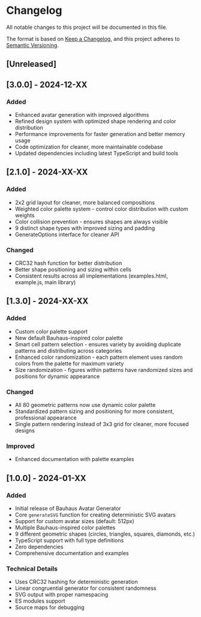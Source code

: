 # Changelog

All notable changes to this project will be documented in this file.

The format is based on [Keep a Changelog](https://keepachangelog.com/en/1.0.0/),
and this project adheres to [Semantic Versioning](https://semver.org/spec/v2.0.0.html).

## [Unreleased]

## [3.0.0] - 2024-12-XX

### Added

- Enhanced avatar generation with improved algorithms
- Refined design system with optimized shape rendering and color distribution
- Performance improvements for faster generation and better memory usage
- Code optimization for cleaner, more maintainable codebase
- Updated dependencies including latest TypeScript and build tools

## [2.1.0] - 2024-XX-XX

### Added

- 2x2 grid layout for cleaner, more balanced compositions
- Weighted color palette system - control color distribution with custom weights
- Color collision prevention - ensures shapes are always visible
- 9 distinct shape types with improved sizing and padding
- GenerateOptions interface for cleaner API

### Changed

- CRC32 hash function for better distribution
- Better shape positioning and sizing within cells
- Consistent results across all implementations (examples.html, example.js, main library)

## [1.3.0] - 2024-XX-XX

### Added

- Custom color palette support
- New default Bauhaus-inspired color palette
- Smart cell pattern selection - ensures variety by avoiding duplicate patterns and distributing across categories
- Enhanced color randomization - each pattern element uses random colors from the palette for maximum variety
- Size randomization - figures within patterns have randomized sizes and positions for dynamic appearance

### Changed

- All 80 geometric patterns now use dynamic color palette
- Standardized pattern sizing and positioning for more consistent, professional appearance
- Single pattern rendering instead of 3x3 grid for cleaner, more focused designs

### Improved

- Enhanced documentation with palette examples

## [1.0.0] - 2024-01-XX

### Added

- Initial release of Bauhaus Avatar Generator
- Core `generateSVG` function for creating deterministic SVG avatars
- Support for custom avatar sizes (default: 512px)
- Multiple Bauhaus-inspired color palettes
- 9 different geometric shapes (circles, triangles, squares, diamonds, etc.)
- TypeScript support with full type definitions
- Zero dependencies
- Comprehensive documentation and examples

### Technical Details

- Uses CRC32 hashing for deterministic generation
- Linear congruential generator for consistent randomness
- SVG output with proper namespacing
- ES modules support
- Source maps for debugging
